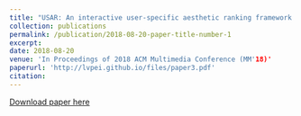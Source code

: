 ```yaml
---
title: "USAR: An interactive user-specific aesthetic ranking framework for images"
collection: publications
permalink: /publication/2018-08-20-paper-title-number-1
excerpt:
date: 2018-08-20
venue: 'In Proceedings of 2018 ACM Multimedia Conference (MM'18)'
paperurl: 'http://lvpei.github.io/files/paper3.pdf'
citation: 
---
```


[Download paper here](http://lvpei.github.io/files/paper3.pdf)